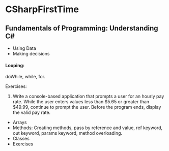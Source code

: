 # CSharpFirstTime
## Fundamentals of Programming: Understanding C# 
- Using Data
- Making decisions
#### Looping: 
doWhile, while, for.

Exercises:
1. Write a console-based application that prompts a user for an hourly pay rate. While the user enters values less than $5.65 or greater than $49.99, continue to prompt the user. Before the program ends, display the valid pay rate.

- Arrays
- Methods: Creating methods, pass by reference and value, ref keyword, out keyword, params keyword, method overloading.
- Classes
- Exercises

